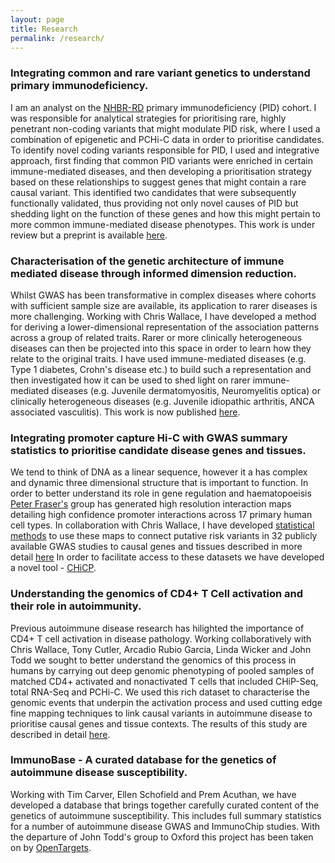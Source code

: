 ```yaml
---
layout: page
title: Research
permalink: /research/
---
```


### Integrating common and rare variant genetics to understand primary immunodeficiency.

I am an analyst on the [NHBR-RD](https://bioresource.nihr.ac.uk/rare-diseases/rare-diseases/) primary immunodeficiency (PID) cohort. I was responsible for analytical strategies for prioritising rare, highly penetrant non-coding variants that might modulate PID risk, where I used a combination of epigenetic and PCHi-C data in order to prioritise candidates. To identify novel coding variants responsible for PID, I used and integrative approach, first finding that common PID variants were enriched in certain immune-mediated diseases, and then developing a prioritisation strategy based on these relationships to suggest genes that might contain a rare causal variant. This identified two candidates that were subsequently functionally validated, thus providing not only novel causes of PID but shedding light on the function of these genes and how this might pertain to more common immune-mediated disease phenotypes. This work is under review but a preprint is available [here](https://doi.org/10.1101/499988).

### Characterisation of the genetic architecture of immune mediated disease through informed dimension reduction.

Whilst GWAS has been transformative in complex diseases where cohorts with sufficient sample size are available, its application to rarer diseases is more challenging. Working with Chris Wallace, I have developed a method for deriving a lower-dimensional representation of the association patterns across a group of related traits. Rarer or more clinically heterogeneous diseases can then be projected into this space in order to learn how they relate to the original traits. I have used immune-mediated diseases (e.g. Type 1 diabetes, Crohn's disease etc.) to build such a representation and then investigated how it can be used to shed light on rarer immune-mediated diseases (e.g. Juvenile dermatomyositis, Neuromyelitis optica) or clinically heterogeneous diseases (e.g. Juvenile idiopathic arthritis, ANCA associated vasculitis). This work is now published [here](https://www.nature.com/articles/s41586-020-2265-1).


###  Integrating promoter capture Hi-C with GWAS summary statistics to prioritise candidate disease genes and tissues.

We tend to  think of DNA as a linear sequence, however it a has complex and dynamic three dimensional structure that is important to function. In order to better understand its role in gene regulation and haematopoeisis [Peter Fraser's](http://www.babraham.ac.uk/our-research/nuclear-dynamics/peter-fraser) group has generated high resolution interaction maps detailing high confidence promoter interactions across 17 primary human cell types.  In collaboration with Chris Wallace, I have developed [statistical methods](https://github.com/ollyburren/rCOGS) to use these maps to connect putative risk variants in 32 publicly available GWAS studies to causal genes and tissues  described in more detail [here](https://www.sciencedirect.com/science/article/pii/S0092867416313228) In order to facilitate access to these datasets we have developed a novel tool - [CHiCP](http://bioinformatics.oxfordjournals.org/content/early/2016/04/08/bioinformatics.btw173.abstract).

### Understanding the genomics of CD4+ T Cell activation and their role in autoimmunity.

Previous autoimmune disease research has hilighted the importance of CD4+ T cell activation in disease pathology. Working collaboratively with Chris Wallace, Tony Cutler, Arcadio Rubio Garcia, Linda Wicker and John Todd we sought to better understand the genomics of this process in humans by carrying out deep genomic phenotyping of pooled samples of matched CD4+ activated and nonactivated T cells that included CHiP-Seq, total RNA-Seq and PCHi-C. We used this rich dataset to characterise the genomic events that underpin the activation process and used cutting edge fine mapping techniques to link causal variants in autoimmune disease to prioritise causal genes and tissue contexts. The results of this study are described in detail [here](https://genomebiology.biomedcentral.com/articles/10.1186/s13059-017-1285-0).

### ImmunoBase - A curated database for the genetics of autoimmune disease susceptibility.

Working with Tim Carver, Ellen Schofield and Prem Acuthan, we have developed a database that brings together carefully curated content of the genetics of autoimmune susceptibility. This includes full summary statistics for a number of autoimmune disease GWAS and ImmunoChip studies. With the  departure of John Todd's group to Oxford this project has been taken on by [OpenTargets](https://genetics.opentargets.org/immunobase).
